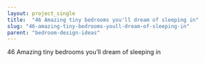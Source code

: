```yaml
---
layout: project_single
title:  "46 Amazing tiny bedrooms you'll dream of sleeping in"
slug: "46-amazing-tiny-bedrooms-youll-dream-of-sleeping-in"
parent: "bedroom-design-ideas"
---
```

46 Amazing tiny bedrooms you’ll dream of sleeping in